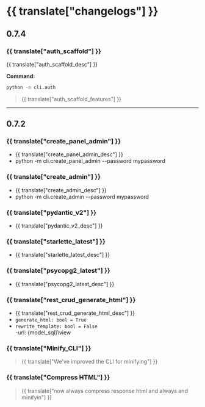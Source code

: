 # {{ translate["changelogs"] }}

## 0.7.4

### {{ translate["auth_scaffold"] }}
{{ translate["auth_scaffold_desc"] }}

**Command:**
```bash
python -m cli.auth
```

>{{ translate["auth_scaffold_features"] }}

---
## 0.7.2

### {{ translate["create_panel_admin"] }}
- {{ translate["create_panel_admin_desc"] }}
 -    python -m cli.create_panel_admin --password mypassword 

### {{ translate["create_admin"] }}
- {{ translate["create_admin_desc"] }}
 -    python -m cli.create_admin --password mypassword 

### {{ translate["pydantic_v2"] }}
- {{ translate["pydantic_v2_desc"] }}

### {{ translate["starlette_latest"] }}
- {{ translate["starlette_latest_desc"] }}

### {{ translate["psycopg2_latest"] }}
- {{ translate["psycopg2_latest_desc"] }}

### {{ translate["rest_crud_generate_html"] }}
-  {{ translate["rest_crud_generate_html_desc"] }}
- `generate_html: bool = True`  
- `rewrite_template: bool = False`  
-url: {model_sql}\view

### {{ translate["Minify_CLI"] }}
> {{ translate["We've improved the CLI for minifying"] }}

### {{ translate["Compress HTML"] }}
> {{ translate["now always compress response html  and always and minifyin"] }}
